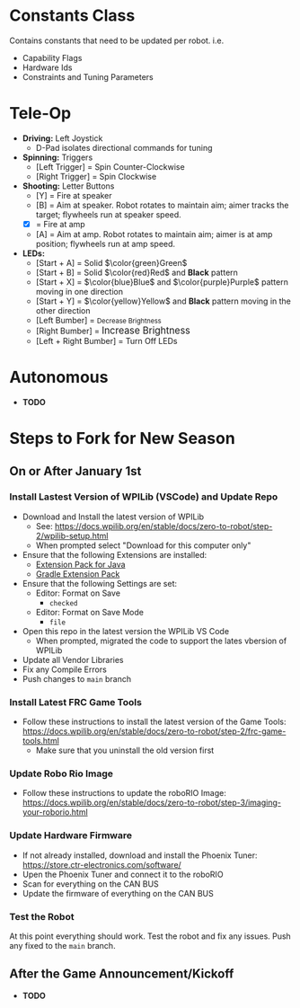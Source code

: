 # Constants Class
Contains constants that need to be updated per robot. i.e.
* Capability Flags
* Hardware Ids
* Constraints and Tuning Parameters


# Tele-Op
* **Driving:** Left Joystick
  * D-Pad isolates directional commands for tuning
* **Spinning:** Triggers
  * [Left Trigger] = Spin Counter-Clockwise
  * [Right Trigger] = Spin Clockwise
* **Shooting:** Letter Buttons
  * [Y] = Fire at speaker
  * [B] = Aim at speaker. Robot rotates to maintain aim; aimer tracks the target; flywheels run at speaker speed.
  * [X] = Fire at amp
  * [A] = Aim at amp. Robot rotates to maintain aim; aimer is at amp position; flywheels run at amp speed.
* **LEDs:**
  * [Start + A] = Solid $\color{green}Green$
  * [Start + B] = Solid $\color{red}Red$ and **Black** pattern
  * [Start + X] = $\color{blue}Blue$ and $\color{purple}Purple$ pattern moving in one direction
  * [Start + Y] = $\color{yellow}Yellow$ and **Black** pattern moving in the other direction
  * [Left Bumber] = <span style="font-size:smaller;">Decrease Brightness</span>
  * [Right Bumber] = <span style="font-size:larger;">Increase Brightness</span>
  * [Left + Right Bumber] = Turn Off LEDs

# Autonomous
* **TODO**

# Steps to Fork for New Season
## On or After January 1st
### Install Lastest Version of WPILib (VSCode) and Update Repo
* Download and Install the latest version of WPILib
  * See: https://docs.wpilib.org/en/stable/docs/zero-to-robot/step-2/wpilib-setup.html
  * When prompted select "Download for this computer only"
* Ensure that the following Extensions are installed:
  * [Extension Pack for Java](https://marketplace.visualstudio.com/items?itemName=vscjava.vscode-java-pack)
  * [Gradle Extension Pack](https://marketplace.visualstudio.com/items?itemName=richardwillis.vscode-gradle-extension-pack)
* Ensure that the following Settings are set:
  * Editor: Format on Save
    * `checked`
  * Editor: Format on Save Mode
    * `file`
* Open this repo in the latest version the WPILib VS Code
  * When prompted, migrated the code to support the lates vbersion of WPILib
* Update all Vendor Libraries
* Fix any Compile Errors
* Push changes to `main` branch

### Install Latest FRC Game Tools
* Follow these instructions to install the latest version of the Game Tools: https://docs.wpilib.org/en/stable/docs/zero-to-robot/step-2/frc-game-tools.html
  * Make sure that you uninstall the old version first

### Update Robo Rio Image
* Follow these instructions to update the roboRIO Image: https://docs.wpilib.org/en/stable/docs/zero-to-robot/step-3/imaging-your-roborio.html

### Update Hardware Firmware
* If not already installed, download and install the Phoenix Tuner: https://store.ctr-electronics.com/software/
* Upen the Phoenix Tuner and connect it to the roboRIO
* Scan for everything on the CAN BUS
* Update the firmware of everything on the CAN BUS

### Test the Robot
At this point everything should work. Test the robot and fix any issues. Push any fixed to the `main` branch.

## After the Game Announcement/Kickoff
* **TODO**